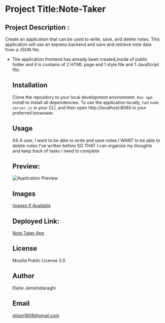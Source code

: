 # Project Title:Note-Taker

  ## Project Description : 
Create an application that can be used to write, save, and delete notes. This application will use an express backend and save and retrieve note data from a JSON file.
* The application frontend has already been created,inside of public folder and it is contains of 2 HTML page and 1 style file and 1 JavaScript file. 

  ## Installation
  Clone the repository to your local development environment.
  `Run npm` install to install all dependencies. To use the application locally, run `node server.js` in your CLI, and then open http://localhost:8080 in your preferred browswer.

  ## Usage
  AS A user, I want to be able to write and save notes
  I WANT to be able to delete notes I've written before
  SO THAT I can organize my thoughts and keep track of tasks I need to complete

  ## Preview:
  ![Application Preview]()

   ## Images
  [Images If Available]()

  ## Deployed Link:
   [Note Taker App](https://quiet-journey-80660.herokuapp.com/)

  ## License
  Mozilla Public License 2.0

  ## Author 
  Elahe Jamshidiaraghi

  ## Email
  elijam1608@gmail.com


